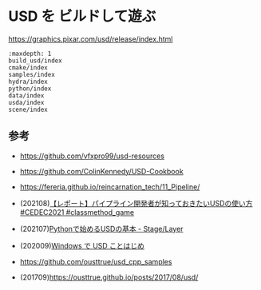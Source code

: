 # USD を ビルドして遊ぶ

<https://graphics.pixar.com/usd/release/index.html>

```{toctree}
:maxdepth: 1
build_usd/index
cmake/index
samples/index
hydra/index
python/index
data/index
usda/index
scene/index
```

## 参考

* <https://github.com/vfxpro99/usd-resources>
* <https://github.com/ColinKennedy/USD-Cookbook>
* <https://fereria.github.io/reincarnation_tech/11_Pipeline/>

* (202108)[【レポート】パイプライン開発者が知っておきたいUSDの使い方#CEDEC2021 #classmethod_game](https://dev.classmethod.jp/articles/how_to_use_usd_for_developers/)
* (202107)[Pythonで始めるUSDの基本 - Stage/Layer](https://zenn.dev/remiria/articles/usd-stagelayer)
* (202009)[Windows で USD ことはじめ](https://qiita.com/ousttrue/items/b5f34e0f2441ca74467e)
* <https://github.com/ousttrue/usd_cpp_samples>
* (201709)<https://ousttrue.github.io/posts/2017/08/usd/>
